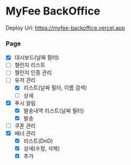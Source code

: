 # MyFee BackOffice

Deploy Url: https://myfee-backoffice.vercel.app

### Page

- [x] 대시보드(날짜 필터)
- [ ] 챌린지 리스트
- [ ] 챌린지 인증 관리
- [ ] 유저 관리
  - [x] 리스트(날짜 필터, 이름 검색)
  - [ ] 상세
- [x] 푸시 알림
  - [x] 발송내역 리스트(날짜 필터)
  - [x] 발송
- [ ] 쿠폰 관리
- [x] 배너 관리
  - [x] 리스트(DnD)
  - [x] 상세(수정, 삭제)
  - [x] 추가

